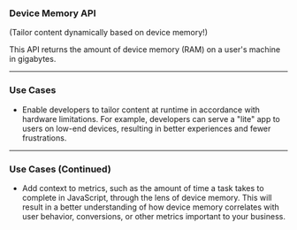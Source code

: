 ### Device Memory API

(Tailor content dynamically based on device memory!)

This API returns the amount of device memory (RAM) on a user's machine in gigabytes.

---

### Use Cases

- Enable developers to tailor content at runtime in accordance with hardware limitations. For example, developers can serve a "lite" app to users on low-end devices, resulting in better experiences and fewer frustrations.

---

### Use Cases (Continued)

- Add context to metrics, such as the amount of time a task takes to complete in JavaScript, through the lens of device memory. This will result in a better understanding of how device memory correlates with user behavior, conversions, or other metrics important to your business.
